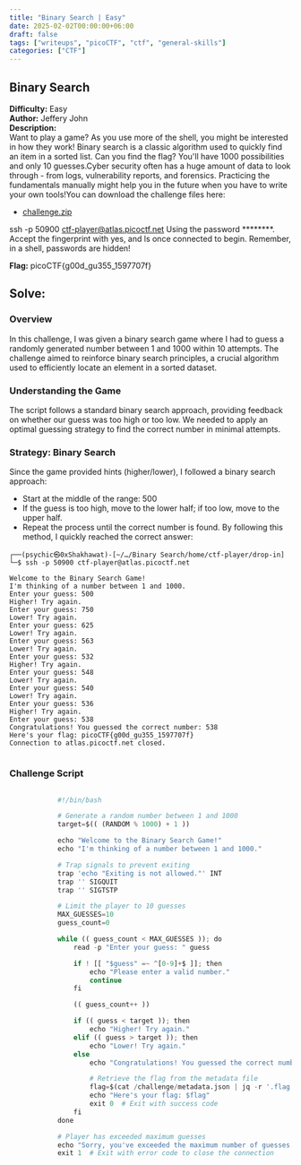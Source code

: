 ```yaml
---
title: "Binary Search | Easy"
date: 2025-02-02T00:00:00+06:00
draft: false
tags: ["writeups", "picoCTF", "ctf", "general-skills"]
categories: ["CTF"]
---
```

## Binary Search
**Difficulty:** Easy  
**Author:** Jeffery John  
**Description:**  
Want to play a game? As you use more of the shell, you might be interested in how they work! Binary search is a classic algorithm used to quickly find an item in a sorted list. Can you find the flag? You'll have 1000 possibilities and only 10 guesses.Cyber security often has a huge amount of data to look through - from logs, vulnerability reports, and forensics. Practicing the fundamentals manually might help you in the future when you have to write your own tools!You can download the challenge files here:

- [challenge.zip](https://artifacts.picoctf.net/c_atlas/19/challenge.zip)

ssh -p 50900 ctf-player@atlas.picoctf.net
Using the password ********. Accept the fingerprint with yes, and ls once connected to begin. Remember, in a shell, passwords are hidden!  

**Flag:** picoCTF{g00d_gu355_1597707f}

## Solve:  
### Overview 
In this challenge, I was given a binary search game where I had to guess a randomly generated number between 1 and 1000 within 10 attempts. The challenge aimed to reinforce binary search principles, a crucial algorithm used to efficiently locate an element in a sorted dataset.

### Understanding the Game
The script follows a standard binary search approach, providing feedback on whether our guess was too high or too low. We needed to apply an optimal guessing strategy to find the correct number in minimal attempts.  

### Strategy: Binary Search
Since the game provided hints (higher/lower), I followed a binary search approach:

- Start at the middle of the range: 500
- If the guess is too high, move to the lower half; if too low, move to the upper half.
- Repeat the process until the correct number is found.
By following this method, I quickly reached the correct answer:  
  
  
```shell
┌──(psychic㉿0xShakhawat)-[~/…/Binary Search/home/ctf-player/drop-in]
└─$ ssh -p 50900 ctf-player@atlas.picoctf.net

Welcome to the Binary Search Game!
I'm thinking of a number between 1 and 1000.
Enter your guess: 500
Higher! Try again.
Enter your guess: 750
Lower! Try again.
Enter your guess: 625
Lower! Try again.
Enter your guess: 563
Lower! Try again.
Enter your guess: 532
Higher! Try again.
Enter your guess: 548
Lower! Try again.
Enter your guess: 540
Lower! Try again.
Enter your guess: 536
Higher! Try again.
Enter your guess: 538
Congratulations! You guessed the correct number: 538
Here's your flag: picoCTF{g00d_gu355_1597707f}
Connection to atlas.picoctf.net closed.  
                                              
```

### Challenge Script 

```python

            #!/bin/bash

            # Generate a random number between 1 and 1000
            target=$(( (RANDOM % 1000) + 1 ))

            echo "Welcome to the Binary Search Game!"
            echo "I'm thinking of a number between 1 and 1000."

            # Trap signals to prevent exiting
            trap 'echo "Exiting is not allowed."' INT
            trap '' SIGQUIT
            trap '' SIGTSTP

            # Limit the player to 10 guesses
            MAX_GUESSES=10
            guess_count=0

            while (( guess_count < MAX_GUESSES )); do
                read -p "Enter your guess: " guess

                if ! [[ "$guess" =~ ^[0-9]+$ ]]; then
                    echo "Please enter a valid number."
                    continue
                fi

                (( guess_count++ ))

                if (( guess < target )); then
                    echo "Higher! Try again."
                elif (( guess > target )); then
                    echo "Lower! Try again."
                else
                    echo "Congratulations! You guessed the correct number: $target"

                    # Retrieve the flag from the metadata file
                    flag=$(cat /challenge/metadata.json | jq -r '.flag')
                    echo "Here's your flag: $flag"
                    exit 0  # Exit with success code
                fi
            done

            # Player has exceeded maximum guesses
            echo "Sorry, you've exceeded the maximum number of guesses."
            exit 1  # Exit with error code to close the connection

```